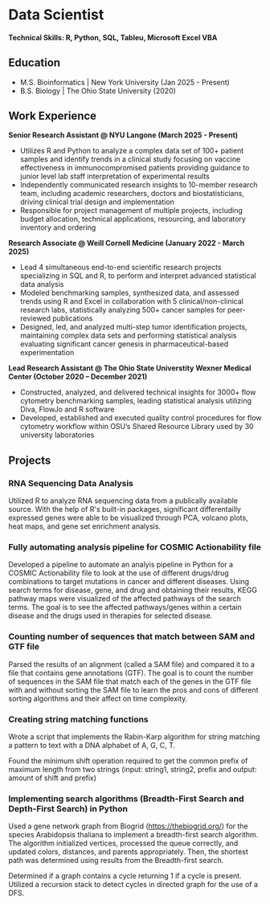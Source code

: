 # Data Scientist

#### Technical Skills: R, Python, SQL, Tableu, Microsoft Excel VBA 

## Education
- M.S. Bioinformatics | New York University (Jan 2025 - Present)
- B.S. Biology | The Ohio State University (2020)

## Work Experience
**Senior Research Assistant @ NYU Langone (March 2025 - Present)**
- Utilizes R and Python to analyze a complex data set of 100+ patient samples and identify trends in a clinical study focusing on vaccine effectiveness in immunocompromised patients providing guidance to junior level lab staff interpretation of experimental results
- Independently communicated research insights to 10-member research team, including academic researchers, doctors and biostatisticians, driving clinical trial design and implementation
- Responsible for project management of multiple projects, including budget allocation, technical applications, resourcing, and laboratory inventory and ordering

**Research Associate @ Weill Cornell Medicine (January 2022 - March 2025)**
- Lead 4 simultaneous end-to-end scientific research projects specializing in SQL and R, to perform and interpret advanced statistical data analysis
- Modeled benchmarking samples, synthesized data, and assessed trends using R and Excel in collaboration with 5 clinical/non-clinical research labs, statistically analyzing 500+ cancer samples for peer-reviewed publications
- Designed, led, and analyzed multi-step tumor identification projects, maintaining complex data sets and performing statistical analysis evaluating significant cancer genesis in pharmaceutical-based experimentation

**Lead Research Assistant @ The Ohio State Universtity Wexner Medical Center (October 2020 – December 2021)**
- Constructed, analyzed, and delivered technical insights for 3000+ flow cytometry benchmarking samples, leading statistical analysis utilizing Diva, FlowJo and R software
- Developed, established and executed quality control procedures for flow cytometry workflow within OSU’s Shared Resource Library used by 30 university laboratories

## Projects
### RNA Sequencing Data Analysis

Utilized R to analyze RNA sequencing data from a publically available source. With the help of R's built-in packages, significant differentailly expressed genes were able to be visualized through PCA, volcano plots, heat maps, and gene set enrichment analysis.

### Fully automating analysis pipeline for COSMIC Actionability file

Developed a pipeline to automate an analyis pipeline in Python for a COSMIC Actionability file to look at the use of different drugs/drug combinations to target mutations in cancer and different diseases. Using search terms for disease, gene, and drug and obtaining their results, KEGG pathway maps were visualized of the affected pathways of the search terms. The goal is to see the affected pathways/genes within a certain disease and the drugs used in therapies for selected disease.

### Counting number of sequences that match between SAM and GTF file
Parsed the results of an alignment (called a SAM file) and compared it to a file that contains gene annotations (GTF). The goal is to count the number of sequences in the SAM file that match each of the genes in the GTF file with and without sorting the SAM file to learn the pros and cons of different sorting algorithms and their affect on time complexity.

### Creating string matching functions
Wrote a script that implements the Rabin-Karp algorithm for string matching a pattern to text with a DNA alphabet of A, G, C, T.

Found the minimum shift operation required to get the common prefix of maximum length from two strings (input: string1, string2, prefix and output: amount of shift and prefix)

### Implementing search algorithms (Breadth-First Search and Depth-First Search) in Python
Used a gene network graph from Biogrid (https://thebiogrid.org/) for the species Arabidopsis thaliana to implement a breadth-first search algorithm. The algorithm initialized vertices, processed the queue correctly, and updated colors, distances, and parents appropriately. Then, the shortest path was determined using results from the Breadth-first search.

Determined if a graph contains a cycle returning 1 if a cycle is present. Utilized a recursion stack to detect cycles in directed graph for the use of a DFS.



